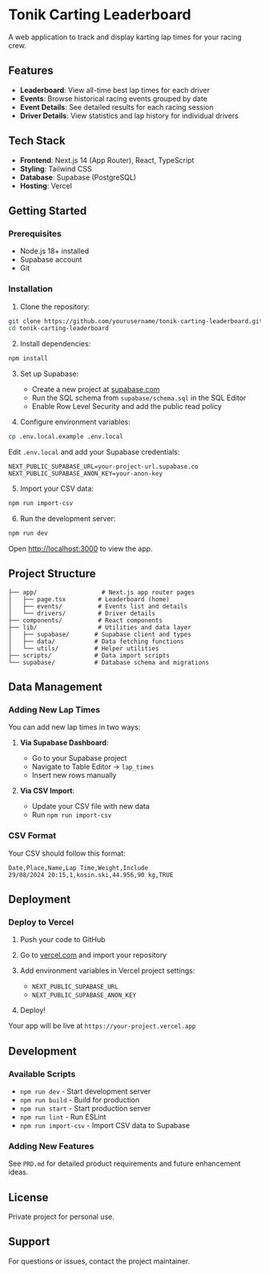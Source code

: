 # Tonik Carting Leaderboard

A web application to track and display karting lap times for your racing crew.

## Features

- **Leaderboard**: View all-time best lap times for each driver
- **Events**: Browse historical racing events grouped by date
- **Event Details**: See detailed results for each racing session
- **Driver Details**: View statistics and lap history for individual drivers

## Tech Stack

- **Frontend**: Next.js 14 (App Router), React, TypeScript
- **Styling**: Tailwind CSS
- **Database**: Supabase (PostgreSQL)
- **Hosting**: Vercel

## Getting Started

### Prerequisites

- Node.js 18+ installed
- Supabase account
- Git

### Installation

1. Clone the repository:
```bash
git clone https://github.com/yourusername/tonik-carting-leaderboard.git
cd tonik-carting-leaderboard
```

2. Install dependencies:
```bash
npm install
```

3. Set up Supabase:
   - Create a new project at [supabase.com](https://supabase.com)
   - Run the SQL schema from `supabase/schema.sql` in the SQL Editor
   - Enable Row Level Security and add the public read policy

4. Configure environment variables:
```bash
cp .env.local.example .env.local
```

Edit `.env.local` and add your Supabase credentials:
```
NEXT_PUBLIC_SUPABASE_URL=your-project-url.supabase.co
NEXT_PUBLIC_SUPABASE_ANON_KEY=your-anon-key
```

5. Import your CSV data:
```bash
npm run import-csv
```

6. Run the development server:
```bash
npm run dev
```

Open [http://localhost:3000](http://localhost:3000) to view the app.

## Project Structure

```
├── app/                  # Next.js app router pages
│   ├── page.tsx         # Leaderboard (home)
│   ├── events/          # Events list and details
│   └── drivers/         # Driver details
├── components/          # React components
├── lib/                 # Utilities and data layer
│   ├── supabase/       # Supabase client and types
│   ├── data/           # Data fetching functions
│   └── utils/          # Helper utilities
├── scripts/            # Data import scripts
└── supabase/           # Database schema and migrations
```

## Data Management

### Adding New Lap Times

You can add new lap times in two ways:

1. **Via Supabase Dashboard**: 
   - Go to your Supabase project
   - Navigate to Table Editor → `lap_times`
   - Insert new rows manually

2. **Via CSV Import**:
   - Update your CSV file with new data
   - Run `npm run import-csv`

### CSV Format

Your CSV should follow this format:
```csv
Date,Place,Name,Lap Time,Weight,Include
29/08/2024 20:15,1,kosin.ski,44.956,90 kg,TRUE
```

## Deployment

### Deploy to Vercel

1. Push your code to GitHub

2. Go to [vercel.com](https://vercel.com) and import your repository

3. Add environment variables in Vercel project settings:
   - `NEXT_PUBLIC_SUPABASE_URL`
   - `NEXT_PUBLIC_SUPABASE_ANON_KEY`

4. Deploy!

Your app will be live at `https://your-project.vercel.app`

## Development

### Available Scripts

- `npm run dev` - Start development server
- `npm run build` - Build for production
- `npm run start` - Start production server
- `npm run lint` - Run ESLint
- `npm run import-csv` - Import CSV data to Supabase

### Adding New Features

See `PRD.md` for detailed product requirements and future enhancement ideas.

## License

Private project for personal use.

## Support

For questions or issues, contact the project maintainer.

